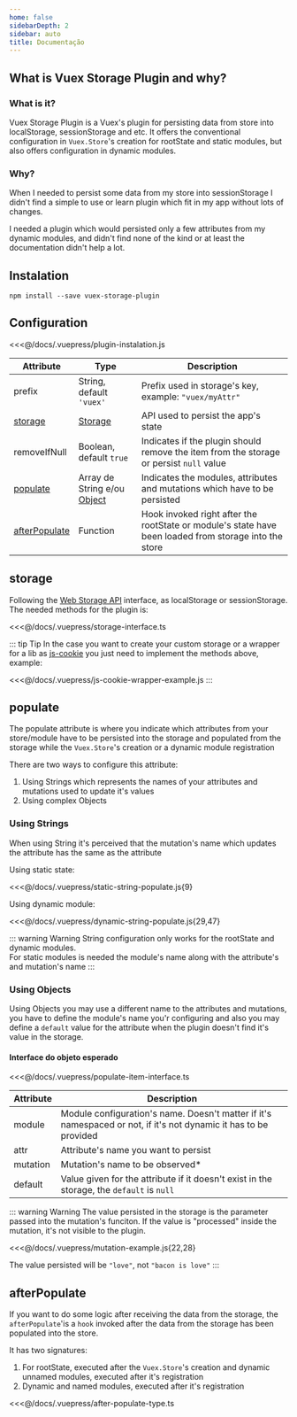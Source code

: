 ```yaml
---
home: false
sidebarDepth: 2
sidebar: auto
title: Documentação
---
```


## What is Vuex Storage Plugin and why?

### What is it?

Vuex Storage Plugin is a Vuex's plugin for persisting data from store 
into localStorage, sessionStorage and etc. It offers the conventional configuration in `Vuex.Store`'s creation 
for rootState and static modules, but also offers configuration in dynamic modules. 

### Why?

When I needed to persist some data from my store into sessionStorage
I didn't find a simple to use or learn plugin which fit in my app without lots of changes.

I needed a plugin which would persisted only a few attributes from my dynamic modules, and didn't find 
none of the kind or at least the documentation didn't help a lot.

## Instalation

```
npm install --save vuex-storage-plugin
```

## Configuration

<<<@/docs/.vuepress/plugin-instalation.js

|Attribute|Type|Description|
|---|---|---|
|prefix|String, default `'vuex'`|Prefix used in storage's key, example: `"vuex/myAttr"`|
|[storage](#storage)|[Storage](https://developer.mozilla.org/pt-BR/docs/Web/API/Storage)|API used to persist the app's state|
|removeIfNull|Boolean, default `true`|Indicates if the plugin should remove the item from the storage or persist `null` value|
|[populate](#populate)|Array de String e/ou [Object](#populate-object)|Indicates the modules, attributes and mutations which have to be persisted|
|[afterPopulate](#after-populate)|Function|Hook invoked right after the rootState or module's state have been loaded from storage into the store|

## storage

Following the [Web Storage API]() interface, as localStorage or sessionStorage.   
The needed methods for the plugin is:

<<<@/docs/.vuepress/storage-interface.ts

::: tip Tip
In the case you want to create your custom storage or a wrapper for a lib as 
[js-cookie](https://www.npmjs.com/package/js-cookie) you just need to implement the methods above, example: 

<<<@/docs/.vuepress/js-cookie-wrapper-example.js
:::

## populate

The populate attribute is where you indicate which attributes from your store/module have to be 
persisted into the storage and populated from the storage while the `Vuex.Store`'s creation or a dynamic module registration

There are two ways to configure this attribute:
1. Using Strings which represents the names of your attributes and mutations used to update it's values
2. Using complex Objects

### Using Strings

When using String it's perceived that the mutation's name which updates the attribute 
has the same as the attribute

Using static state:

<<<@/docs/.vuepress/static-string-populate.js{9}

Using dynamic module:

<<<@/docs/.vuepress/dynamic-string-populate.js{29,47}

::: warning Warning
String configuration only works for the rootState and dynamic modules.  
For static modules is needed the module's name along with the attribute's and mutation's name
:::

### Using Objects

Using Objects you may use a different name to the attributes and mutations, 
you have to define the module's name you'r configuring and also you may define a `default` value 
for the attribute when the plugin doesn't find it's value in the storage.

#### Interface do objeto esperado

<<<@/docs/.vuepress/populate-item-interface.ts

|Attribute|Description|
|---|---|
|module|Module configuration's name. Doesn't matter if it's namespaced or not, if it's not dynamic it has to be provided|
|attr|Attribute's name you want to persist|
|mutation|Mutation's name to be observed*|
|default|Value given for the attribute if it doesn't exist in the storage, the `default` is `null`|

::: warning Warning
The value persisted in the storage is the parameter passed into the mutation's funciton.
If the value is "processed" inside the mutation, it's not visible to the plugin.  

<<<@/docs/.vuepress/mutation-example.js{22,28}

The value persisted will be `"love"`, not `"bacon is love"`
:::

## afterPopulate

If you want to do some logic after receiving the data from the storage, 
the `afterPopulate`'is a `hook` invoked after the data from the storage 
has been populated into the store.

It has two signatures:
1. For rootState, executed after the `Vuex.Store`'s creation and dynamic unnamed modules, executed after it's registration 
2. Dynamic and named modules, executed after it's registration

<<<@/docs/.vuepress/after-populate-type.ts
